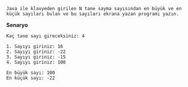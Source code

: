     Java ile klavyeden girilen N tane sayma sayısından en büyük ve en küçük sayıları bulan ve bu sayıları ekrana yazan programı yazın.

**Senaryo**

    Kaç tane sayı gireceksiniz: 4

    1. Sayıyı giriniz: 16
    2. Sayıyı giriniz: -22
    3. Sayıyı giriniz: -15
    4. Sayıyı giriniz: 100

    En büyük sayı: 100
    En küçük sayı: -22